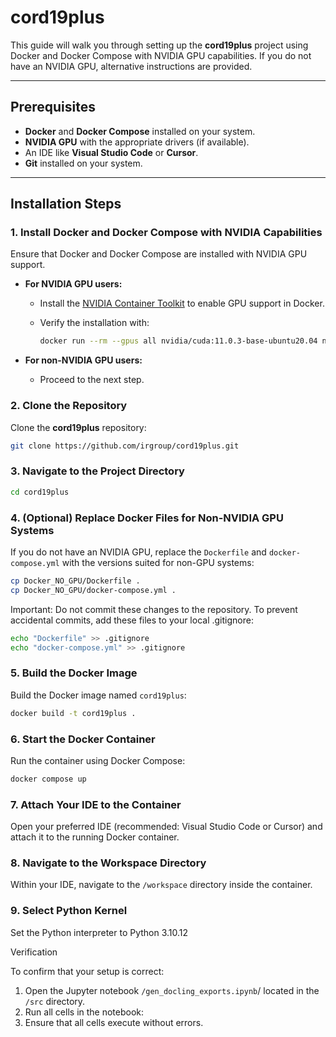 # cord19plus

This guide will walk you through setting up the **cord19plus** project using Docker and Docker Compose with NVIDIA GPU capabilities. If you do not have an NVIDIA GPU, alternative instructions are provided.

---

## Prerequisites

- **Docker** and **Docker Compose** installed on your system.
- **NVIDIA GPU** with the appropriate drivers (if available).
- An IDE like **Visual Studio Code** or **Cursor**.
- **Git** installed on your system.

---

## Installation Steps

### 1. Install Docker and Docker Compose with NVIDIA Capabilities

Ensure that Docker and Docker Compose are installed with NVIDIA GPU support.

- **For NVIDIA GPU users:**
  - Install the [NVIDIA Container Toolkit](https://docs.nvidia.com/datacenter/cloud-native/container-toolkit/install-guide.html) to enable GPU support in Docker.
  - Verify the installation with:

    ```bash
    docker run --rm --gpus all nvidia/cuda:11.0.3-base-ubuntu20.04 nvidia-smi
    ```

- **For non-NVIDIA GPU users:**
  - Proceed to the next step.

### 2. Clone the Repository

Clone the **cord19plus** repository:

```bash
git clone https://github.com/irgroup/cord19plus.git
```

### 3. Navigate to the Project Directory

```bash
cd cord19plus
```
### 4. (Optional) Replace Docker Files for Non-NVIDIA GPU Systems
If you do not have an NVIDIA GPU, replace the ```Dockerfile``` and ```docker-compose.yml``` with the versions suited for non-GPU systems:

```bash
cp Docker_NO_GPU/Dockerfile .
cp Docker_NO_GPU/docker-compose.yml .
```
Important: Do not commit these changes to the repository. To prevent accidental commits, add these files to your local .gitignore:

```bash
echo "Dockerfile" >> .gitignore
echo "docker-compose.yml" >> .gitignore
```
### 5. Build the Docker Image
Build the Docker image named ```cord19plus```:
```bash
docker build -t cord19plus .
```
### 6. Start the Docker Container
Run the container using Docker Compose:
```bash
docker compose up
```

### 7. Attach Your IDE to the Container

Open your preferred IDE (recommended: Visual Studio Code or Cursor) and attach it to the running Docker container.

### 8. Navigate to the Workspace Directory

Within your IDE, navigate to the ```/workspace``` directory inside the container.

### 9. Select Python Kernel

Set the Python interpreter to Python 3.10.12

Verification

To confirm that your setup is correct:

1. Open the Jupyter notebook ```/gen_docling_exports.ipynb```/ located in the ```/src``` directory.
2. Run all cells in the notebook:
3. Ensure that all cells execute without errors.


